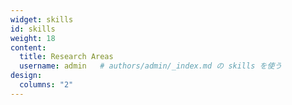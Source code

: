 ```yaml
---
widget: skills
id: skills
weight: 18
content:
  title: Research Areas
  username: admin   # authors/admin/_index.md の skills を使う
design:
  columns: "2"
---
```

